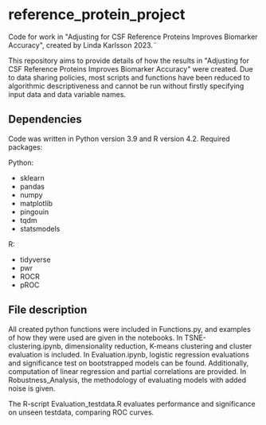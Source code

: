 # reference_protein_project
Code for work in "Adjusting for CSF Reference Proteins Improves Biomarker Accuracy", created by Linda Karlsson 2023.¨

This repository aims to provide details of how the results in "Adjusting for CSF Reference Proteins Improves Biomarker Accuracy" were created. Due to data sharing policies, most scripts and functions have been reduced to algorithmic descriptiveness and cannot be run without firstly specifying input data and data variable names. 

## Dependencies
Code was written in Python version 3.9 and R version 4.2. Required packages:

Python:
- sklearn
- pandas
- numpy
- matplotlib
- pingouin
- tqdm
- statsmodels

R:
- tidyverse
- pwr
- ROCR
- pROC


## File description

All created python functions were included in Functions.py, and examples of how they were used are given in the notebooks. In TSNE-clustering.ipynb, dimensionality reduction, K-means clustering and cluster evaluation is included. In Evaluation.ipynb, logistic regression evaluations and significance test on bootstrapped models can be found. Additionally, computation of linear regression and partial correlations are provided. In Robustness_Analysis, 
the methodology of evaluating models with added noise is given. 

The R-script Evaluation_testdata.R evaluates performance and significance on unseen testdata, comparing ROC curves. 
